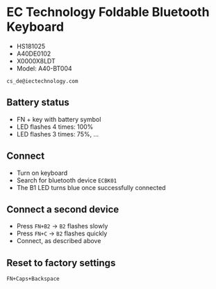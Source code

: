 # EC Technology Foldable Bluetooth Keyboard

* HS181025
* A40DE0102
* X0000X8LDT
* Model: A40-BT004

`cs_de@iectechnology.com`

## Battery status

* FN + key with battery symbol
* LED flashes 4 times: 100%
* LED flashes 3 times: 75%, ...

## Connect

* Turn on keyboard
* Search for bluetooth device `ECBK01`
* The B1 LED turns blue once successfully connected

## Connect a second device

* Press `FN+B2` -> `B2` flashes slowly
* Press `FN+C` -> `B2` flashes quickly
* Connect, as described above

## Reset to factory settings

`FN+Caps+Backspace`
